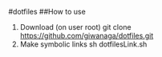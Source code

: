 #dotfiles
##How to use
1. Download (on user root)
  git clone https://github.com/giwanaga/dotfiles.git
2. Make symbolic links
  sh dotfilesLink.sh 

